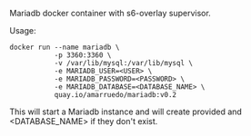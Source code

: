 Mariadb docker container with s6-overlay supervisor.

Usage:

```
docker run --name mariadb \ 
           -p 3360:3360 \
           -v /var/lib/mysql:/var/lib/mysql \
           -e MARIADB_USER=<USER> \
           -e MARIADB_PASSWORD=<PASSWORD> \
           -e MARIADB_DATABASE=<DATABASE_NAME> \ 
           quay.io/amarruedo/mariadb:v0.2
```

This will start a Mariadb instance and will create provided <USER> and <DATABASE_NAME> if they don't exist.

